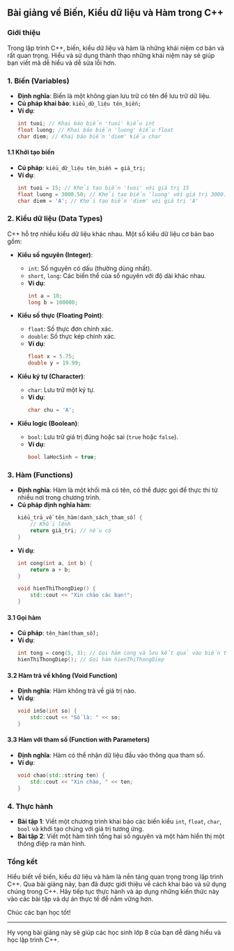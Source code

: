 ## Bài giảng về Biến, Kiểu dữ liệu và Hàm trong C++

### Giới thiệu
Trong lập trình C++, biến, kiểu dữ liệu và hàm là những khái niệm cơ bản và rất quan trọng. Hiểu và sử dụng thành thạo những khái niệm này sẽ giúp bạn viết mã dễ hiểu và dễ sửa lỗi hơn.

### 1. Biến (Variables)
- **Định nghĩa**: Biến là một không gian lưu trữ có tên để lưu trữ dữ liệu.
- **Cú pháp khai báo**: `kiểu_dữ_liệu tên_biến;`
- **Ví dụ**:
  ```cpp
  int tuoi; // Khai báo biến 'tuoi' kiểu int
  float luong; // Khai báo biến 'luong' kiểu float
  char diem; // Khai báo biến 'diem' kiểu char
  ```

#### 1.1 Khởi tạo biến
- **Cú pháp**: `kiểu_dữ_liệu tên_biến = giá_trị;`
- **Ví dụ**:
  ```cpp
  int tuoi = 15; // Khởi tạo biến 'tuoi' với giá trị 15
  float luong = 3000.50; // Khởi tạo biến 'luong' với giá trị 3000.50
  char diem = 'A'; // Khởi tạo biến 'diem' với giá trị 'A'
  ```

### 2. Kiểu dữ liệu (Data Types)
C++ hỗ trợ nhiều kiểu dữ liệu khác nhau. Một số kiểu dữ liệu cơ bản bao gồm:

- **Kiểu số nguyên (Integer)**:
  - `int`: Số nguyên có dấu (thường dùng nhất).
  - `short`, `long`: Các biến thể của số nguyên với độ dài khác nhau.
  - **Ví dụ**:
    ```cpp
    int a = 10;
    long b = 100000;
    ```

- **Kiểu số thực (Floating Point)**:
  - `float`: Số thực đơn chính xác.
  - `double`: Số thực kép chính xác.
  - **Ví dụ**:
    ```cpp
    float x = 5.75;
    double y = 19.99;
    ```

- **Kiểu ký tự (Character)**:
  - `char`: Lưu trữ một ký tự.
  - **Ví dụ**:
    ```cpp
    char chu = 'A';
    ```

- **Kiểu logic (Boolean)**:
  - `bool`: Lưu trữ giá trị đúng hoặc sai (`true` hoặc `false`).
  - **Ví dụ**:
    ```cpp
    bool laHocSinh = true;
    ```

### 3. Hàm (Functions)
- **Định nghĩa**: Hàm là một khối mã có tên, có thể được gọi để thực thi từ nhiều nơi trong chương trình.
- **Cú pháp định nghĩa hàm**: 
  ```cpp
  kiểu_trả_về tên_hàm(danh_sách_tham_số) {
      // Khối lệnh
      return giá_trị; // nếu có
  }
  ```
- **Ví dụ**:
  ```cpp
  int cong(int a, int b) {
      return a + b;
  }

  void hienThiThongDiep() {
      std::cout << "Xin chào các bạn!";
  }
  ```

#### 3.1 Gọi hàm
- **Cú pháp**: `tên_hàm(tham_số);`
- **Ví dụ**:
  ```cpp
  int tong = cong(5, 3); // Gọi hàm cong và lưu kết quả vào biến tong
  hienThiThongDiep(); // Gọi hàm hienThiThongDiep
  ```

#### 3.2 Hàm trả về không (Void Function)
- **Định nghĩa**: Hàm không trả về giá trị nào.
- **Ví dụ**:
  ```cpp
  void inSo(int so) {
      std::cout << "Số là: " << so;
  }
  ```

#### 3.3 Hàm với tham số (Function with Parameters)
- **Định nghĩa**: Hàm có thể nhận dữ liệu đầu vào thông qua tham số.
- **Ví dụ**:
  ```cpp
  void chao(std::string ten) {
      std::cout << "Xin chào, " << ten;
  }
  ```

### 4. Thực hành
- **Bài tập 1**: Viết một chương trình khai báo các biến kiểu `int`, `float`, `char`, `bool` và khởi tạo chúng với giá trị tương ứng.
- **Bài tập 2**: Viết một hàm tính tổng hai số nguyên và một hàm hiển thị một thông điệp ra màn hình.

### Tổng kết
Hiểu biết về biến, kiểu dữ liệu và hàm là nền tảng quan trọng trong lập trình C++. Qua bài giảng này, bạn đã được giới thiệu về cách khai báo và sử dụng chúng trong C++. Hãy tiếp tục thực hành và áp dụng những kiến thức này vào các bài tập và dự án thực tế để nắm vững hơn.

Chúc các bạn học tốt!

---

Hy vọng bài giảng này sẽ giúp các học sinh lớp 8 của bạn dễ dàng hiểu và học lập trình C++.
